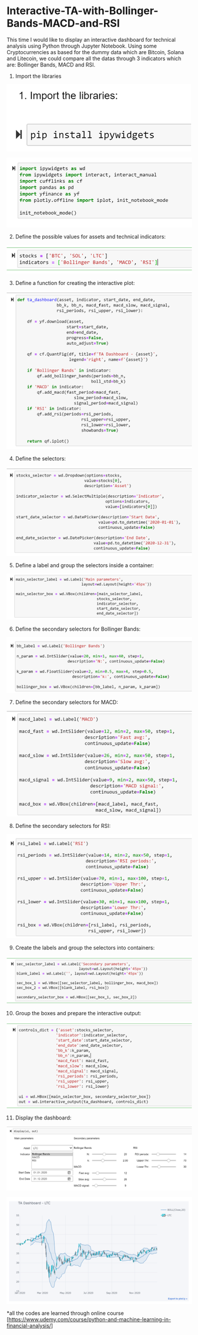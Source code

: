 # Interactive-TA-with-Bollinger-Bands-MACD-and-RSI

This time I would like to display an interactive dashboard for technical analysis using Python through Jupyter Notebook. Using some Cryptocurrencies as based for the dummy data which are Bitcoin, Solana and Litecoin, we could compare all the datas through 3 indicators which are: Bollinger Bands, MACD and RSI.
 
 1. Import the libraries
 
 
<a href="url"><img src="https://github.com/altheanabila/Interactive-TA-with-Bollinger-Bands-MACD-and-RSI/blob/main/pic%201.png" ></a>

<a href="url"><img src="https://github.com/altheanabila/Interactive-TA-with-Bollinger-Bands-MACD-and-RSI/blob/main/pic%202.png" ></a>


2. Define the possible values for assets and technical indicators:

<a href="url"><img src="https://github.com/altheanabila/Interactive-TA-with-Bollinger-Bands-MACD-and-RSI/blob/main/pic3.png" ></a>


3. Define a function for creating the interactive plot:


<a href="url"><img src="https://github.com/altheanabila/Interactive-TA-with-Bollinger-Bands-MACD-and-RSI/blob/main/pic4.png" ></a>

4. Define the selectors:


<a href="url"><img src="https://github.com/altheanabila/Interactive-TA-with-Bollinger-Bands-MACD-and-RSI/blob/main/pic5.png" ></a>


5. Define a label and group the selectors inside a container:


<a href="url"><img src="https://github.com/altheanabila/Interactive-TA-with-Bollinger-Bands-MACD-and-RSI/blob/main/pic6.png" ></a>


6. Define the secondary selectors for Bollinger Bands:


<a href="url"><img src="https://github.com/altheanabila/Interactive-TA-with-Bollinger-Bands-MACD-and-RSI/blob/main/pic7.png" ></a>


7. Define the secondary selectors for MACD:


<a href="url"><img src="https://github.com/altheanabila/Interactive-TA-with-Bollinger-Bands-MACD-and-RSI/blob/main/pic%208.png" ></a>


8. Define the secondary selectors for RSI:


<a href="url"><img src="https://github.com/altheanabila/Interactive-TA-with-Bollinger-Bands-MACD-and-RSI/blob/main/pic%209.png" ></a>


9. Create the labels and group the selectors into containers:


<a href="url"><img src="https://github.com/altheanabila/Interactive-TA-with-Bollinger-Bands-MACD-and-RSI/blob/main/pic%2010.png" ></a>


10. Group the boxes and prepare the interactive output:


<a href="url"><img src="https://github.com/altheanabila/Interactive-TA-with-Bollinger-Bands-MACD-and-RSI/blob/main/pic%2011.png" ></a>


11. Display the dashboard:


<a href="url"><img src="https://github.com/altheanabila/Interactive-TA-with-Bollinger-Bands-MACD-and-RSI/blob/main/pic%2012.png" ></a>

<a href="url"><img src="https://github.com/altheanabila/Interactive-TA-with-Bollinger-Bands-MACD-and-RSI/blob/main/pic%2013.png" ></a>


*all the codes are learned through online course [https://www.udemy.com/course/python-and-machine-learning-in-financial-analysis/]
